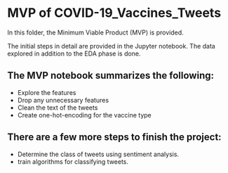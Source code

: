 # MVP of COVID-19_Vaccines_Tweets

In this folder, the Minimum Viable Product (MVP) is provided. 

The initial steps in detail are provided in the Jupyter notebook. 
The data explored in addition to the EDA phase is done. 

## The MVP notebook summarizes the following: 
- Explore the features 
- Drop any unnecessary features
- Clean the text of the tweets
- Create one-hot-encoding for the vaccine type

## There are a few more steps to finish the project: 
- Determine the class of tweets using sentiment analysis. 
- train algorithms for classifying tweets. 